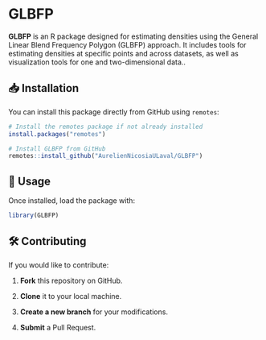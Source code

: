 # GLBFP

**GLBFP** is an R package designed for estimating densities using the General Linear Blend Frequency Polygon (GLBFP) approach. It includes tools for estimating densities at specific points and across datasets, as well as visualization tools for one and two-dimensional data..

## 📥 Installation

You can install this package directly from GitHub using `remotes`:

``` r
# Install the remotes package if not already installed
install.packages("remotes")

# Install GLBFP from GitHub
remotes::install_github("AurelienNicosiaULaval/GLBFP")
```

## 🔧 Usage
Once installed, load the package with:


``` r
library(GLBFP)
```

## 🛠️ Contributing

If you would like to contribute:

1.  **Fork** this repository on GitHub.

2.  **Clone** it to your local machine.

3.  **Create a new branch** for your modifications.

4.  **Submit** a Pull Request.
